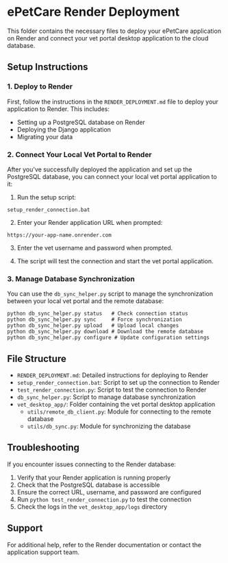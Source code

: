 # ePetCare Render Deployment

This folder contains the necessary files to deploy your ePetCare application on Render and connect your vet portal desktop application to the cloud database.

## Setup Instructions

### 1. Deploy to Render

First, follow the instructions in the `RENDER_DEPLOYMENT.md` file to deploy your application to Render. This includes:

- Setting up a PostgreSQL database on Render
- Deploying the Django application
- Migrating your data

### 2. Connect Your Local Vet Portal to Render

After you've successfully deployed the application and set up the PostgreSQL database, you can connect your local vet portal application to it:

1. Run the setup script:
```
setup_render_connection.bat
```

2. Enter your Render application URL when prompted:
```
https://your-app-name.onrender.com
```

3. Enter the vet username and password when prompted.

4. The script will test the connection and start the vet portal application.

### 3. Manage Database Synchronization

You can use the `db_sync_helper.py` script to manage the synchronization between your local vet portal and the remote database:

```
python db_sync_helper.py status   # Check connection status
python db_sync_helper.py sync     # Force synchronization
python db_sync_helper.py upload   # Upload local changes
python db_sync_helper.py download # Download the remote database
python db_sync_helper.py configure # Update configuration settings
```

## File Structure

- `RENDER_DEPLOYMENT.md`: Detailed instructions for deploying to Render
- `setup_render_connection.bat`: Script to set up the connection to Render
- `test_render_connection.py`: Script to test the connection to Render
- `db_sync_helper.py`: Script to manage database synchronization
- `vet_desktop_app/`: Folder containing the vet portal desktop application
  - `utils/remote_db_client.py`: Module for connecting to the remote database
  - `utils/db_sync.py`: Module for synchronizing the database

## Troubleshooting

If you encounter issues connecting to the Render database:

1. Verify that your Render application is running properly
2. Check that the PostgreSQL database is accessible
3. Ensure the correct URL, username, and password are configured
4. Run `python test_render_connection.py` to test the connection
5. Check the logs in the `vet_desktop_app/logs` directory

## Support

For additional help, refer to the Render documentation or contact the application support team.